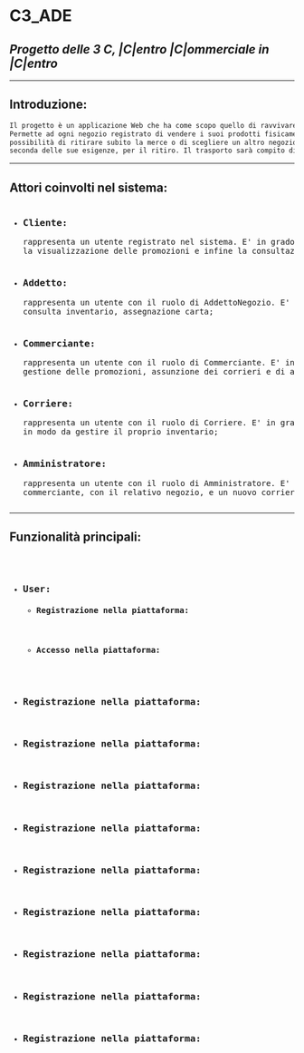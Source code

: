 # C3_ADE
## _Progetto delle 3 C, |C|entro |C|ommerciale in |C|entro_

________________________
## Introduzione:
```sh
Il progetto è un applicazione Web che ha come scopo quello di ravvivare l economia nei centri storici dei paesi.
Permette ad ogni negozio registrato di vendere i suoi prodotti fisicamente ad un cliente, il quale potrà avere la
possibilità di ritirare subito la merce o di scegliere un altro negozio, presente nella piattaforma, più comodo a
seconda delle sue esigenze, per il ritiro. Il trasporto sarà compito di un corriere inserito nella piattaforma.
```
________________________

## Attori coinvolti nel sistema:
<pre><ul><li><h3>Cliente:</h3>rappresenta un utente registrato nel sistema. E' in grado di svolgere azioni quali la ricerca di un prodotto,
la visualizzazione delle promozioni e infine la consultazione dello storico dei suoi acquisti nei vari negozi;</li>
<li><h3>Addetto:</h3>rappresenta un utente con il ruolo di AddettoNegozio. E' in grado di svolgere azioni quali checkout, consegna vendita,
consulta inventario, assegnazione carta;</li>
<li><h3>Commerciante:</h3>rappresenta un utente con il ruolo di Commerciante. E' in grado di svolgere azioni quali gestione dell’inventario,
gestione delle promozioni, assunzione dei corrieri e di addetti;</li>
<li><h3>Corriere:</h3>rappresenta un utente con il ruolo di Corriere. E' in grado di svolgere azioni quali prelevare e consegnare merci e
in modo da gestire il proprio inventario;</li>
<li><h3>Amministratore:</h3>rappresenta un utente con il ruolo di Amministratore. E' in grado di svolgere azioni quali registrare un nuovo
commerciante, con il relativo negozio, e un nuovo corriere con la relitiva ditta;</li></ul></pre>
________________________

## Funzionalità principali: 
<pre><ul>
<li><h3>User:</h3><ul><li><h4>Registrazione nella piattaforma:</h4></li>
<li><h4>Accesso nella piattaforma:</h4></li></ul>

<li><h3>Registrazione nella piattaforma:</h3></li>
<li><h3>Registrazione nella piattaforma:</h3></li>
<li><h3>Registrazione nella piattaforma:</h3></li>
<li><h3>Registrazione nella piattaforma:</h3></li>
<li><h3>Registrazione nella piattaforma:</h3></li>
<li><h3>Registrazione nella piattaforma:</h3></li>
<li><h3>Registrazione nella piattaforma:</h3></li>
<li><h3>Registrazione nella piattaforma:</h3></li>
<li><h3>Registrazione nella piattaforma:</h3></li>
</ul></pre>
